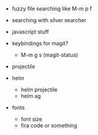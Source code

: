 - fuzzy file searching like M-m p f
- searching with silver searcher
- javascript stuff
- keybindings for magit?
  - M-m g s (magit-status)

- projectile

- helm
  - helm projectile
  - helm ag

- fonts
  - font size
  - fira code or something